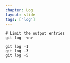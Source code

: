 ```yaml
---
chapter: Log
layout: slide
tags: ['log']
---
```


	# Limit the output entries
	git log -<n>
	
	git log -1
	git log -3
	git log -5